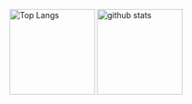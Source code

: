 <!---
ISSE0116/ISSE0116 is a ✨ special ✨ repository because its `README.md` (this file) appears on your GitHub profile.
You can click the Preview link to take a look at your changes.
--->

<p align="left"> 
  <img alt="Top Langs" height="150px" src="https://git-hub-readme-stats-clone-pot5.vercel.app/api/top-langs/?username=ISSE0116&layout=compact&theme=shades-of-purple&show_icons=true&count_private=true&exclude_repo=gitHub-readme-stats-clone" />
  <img alt="github stats" height="150px" src="https://git-hub-readme-stats-clone-pot5.vercel.app/api/?username=ISSE0116&theme=shades-of-purple&show_icons=ture&count_private=true" />
</p>
 
